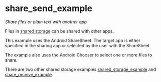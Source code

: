 # share_send_example

*Share files or plain text with another app*

Files in [shared storage](https://github.com/Android-for-Python/Android-for-Python-Users#shared-storage) can be shared with other apps.

This example uses the Android ShareSheet. The target app is either specified in the sharing app or selected by the user with the ShareSheet.

The example also uses the Android Chooser to select one or more files to share.

There are two other shared storage examples [shared_storage_example](https://github.com/Android-for-Python/shared_storage_example) and [share_receive_example](https://github.com/Android-for-Python/share_receive_example).

